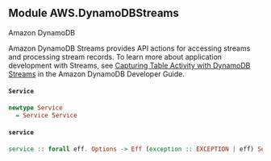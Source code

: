 ## Module AWS.DynamoDBStreams

<fullname>Amazon DynamoDB</fullname> <p>Amazon DynamoDB Streams provides API actions for accessing streams and processing stream records. To learn more about application development with Streams, see <a href="http://docs.aws.amazon.com/amazondynamodb/latest/developerguide/Streams.html">Capturing Table Activity with DynamoDB Streams</a> in the Amazon DynamoDB Developer Guide.</p>

#### `Service`

``` purescript
newtype Service
  = Service Service
```

#### `service`

``` purescript
service :: forall eff. Options -> Eff (exception :: EXCEPTION | eff) Service
```


